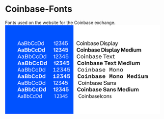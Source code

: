 # Coinbase-Fonts
Fonts used on the website for the Coinbase exchange.
![](https://github.com/rzdude/Coinbase-Fonts/blob/main/Coinbase%20Fonts/Coinbase%20Fonts%20Examples.png)
